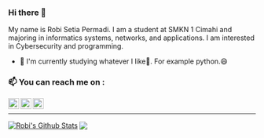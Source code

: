 ### Hi there 👋
My name is Robi Setia Permadi. I am a student at SMKN 1 Cimahi and majoring in informatics systems, networks, and applications. I am interested in Cybersecurity and programming.

- 🌱 I'm currently studying whatever I like🤔. For example python.😄

### 📫 You can reach me on :
[<img align="left" alt="robisetiapermadi | Twitter" width="22px" src="https://cdn.jsdelivr.net/npm/simple-icons@v3/icons/twitter.svg" />][twitter]
[<img align="left" alt="robisetiap | Instagram" width="22px" src="https://cdn.jsdelivr.net/npm/simple-icons@v3/icons/instagram.svg" />][instagram]
[<img align="left" alt="setiapermadir | Gmail" width="22px" src="https://cdn.jsdelivr.net/npm/simple-icons@v3/icons/gmail.svg" />][gmail]

<br />

---

<a href="https://github.com/robisetiapermadi">
<img align="center" alt="Robi's Github Stats" src="https://github-readme-stats.codestackr.vercel.app/api?username=robisetiapermadi&show_icons=true&hide_border=true&count_private=true&include_all_commits=true&theme=radical" /></a>
<a href="https://github.com/robisetiapermadi">
  <img align="center" src="https://github-readme-stats.anuraghazra1.vercel.app/api/top-langs/?username=robisetiapermadi&layout=compact&theme=radical" />
</a>


<!--Here are some ideas to get you started:
- 🔭 I’m currently working on ...
- 🌱 I’m currently learning ...
- 👯 I’m looking to collaborate on ...
- 🤔 I’m looking for help with ...
- 💬 Ask me about ...
- 😄 Pronouns: ...
- ⚡ Fun fact: ...
-->
[website]: https://canaya
[twitter]: https://twitter.com/layunggg
[instagram]: https://www.instagram.com/robisetiap
[gmail]: mailto:setiapermadir@gmail.com
